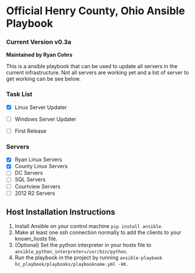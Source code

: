 # Official Henry County, Ohio Ansible Playbook
### Current Version v0.3a
**Maintained by Ryan Cohrs**

This is a ansible playbook that can be used to update all servers in the current infrastructure.  Not all servers are working yet and a list of server to get working can be see below.


### Task List
-   [x] Linux Server Updater
-   [ ] Windows Server Updater
-   [ ] First Release



### Servers
-   [x] Ryan Linux Servers
-   [x] County Linux Servers
-   [ ] DC Servers
-   [ ] SQL Servers
-   [ ] Courtview Servers
-   [ ] 2012 R2 Servers

## Host Installation Instructions

1.  Install Ansible on your control machine `pip install ansible`.
2.  Make at least one ssh connection normally to add the clients to your known_hosts file.
3.  (Optional) Set the python interpreter in your hosts file to `ansible_python_interpreter=/usr/bin/python`.
4.  Run the playbook in the project by running `ansible-playbook hc_playbook/playbooks/playbookname.yml -kK`.